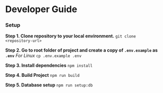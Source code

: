 # Developer Guide

### Setup

**Step 1. Clone repository to your local environment.**
`git clone <repository-url>`

**Step 2. Go to root folder of project and create a copy of `.env.example` as `.env`**
*For Linux* `cp .env.example .env`

**Step 3. Install dependencies**
`npm install`

**Step 4. Build Project**
`npm run build`

**Step 5. Database setup**
`npm run setup:db`